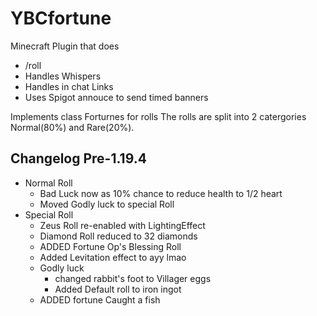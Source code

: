# YBCfortune #
Minecraft Plugin that does 
* /roll
* Handles Whispers
* Handles in chat Links 
* Uses Spigot annouce to send timed banners

Implements class Forturnes for rolls
The rolls are split into 2 catergories Normal(80%) and Rare(20%).

## Changelog Pre-1.19.4 ##
* Normal Roll
  * Bad Luck now as 10% chance to reduce health to 1/2 heart
  * Moved Godly luck to special Roll
* Special Roll
  * Zeus Roll re-enabled with LightingEffect
  * Diamond Roll reduced to 32 diamonds
  * ADDED Fortune Op's Blessing Roll
  * Added Levitation effect to ayy lmao
  * Godly luck 
    * changed rabbit's foot to Villager eggs
    * Added Default roll to iron ingot
  * ADDED fortune Caught a fish
